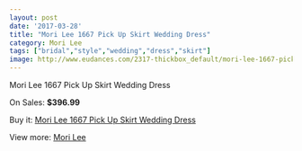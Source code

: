 ```yaml
---
layout: post
date: '2017-03-28'
title: "Mori Lee 1667 Pick Up Skirt Wedding Dress"
category: Mori Lee
tags: ["bridal","style","wedding","dress","skirt"]
image: http://www.eudances.com/2317-thickbox_default/mori-lee-1667-pick-up-skirt-wedding-dress.jpg
---
```

Mori Lee 1667 Pick Up Skirt Wedding Dress

On Sales: **$396.99**
<a href="https://www.eudances.com/en/mori-lee/772-mori-lee-1667-pick-up-skirt-wedding-dress.html"><amp-img layout="responsive" width="600" height="600" src="//www.eudances.com/2317-thickbox_default/mori-lee-1667-pick-up-skirt-wedding-dress.jpg" alt="Mori Lee 1667 Pick Up Skirt Wedding Dress 0" /></a>
<a href="https://www.eudances.com/en/mori-lee/772-mori-lee-1667-pick-up-skirt-wedding-dress.html"><amp-img layout="responsive" width="600" height="600" src="//www.eudances.com/2319-thickbox_default/mori-lee-1667-pick-up-skirt-wedding-dress.jpg" alt="Mori Lee 1667 Pick Up Skirt Wedding Dress 1" /></a>
<a href="https://www.eudances.com/en/mori-lee/772-mori-lee-1667-pick-up-skirt-wedding-dress.html"><amp-img layout="responsive" width="600" height="600" src="//www.eudances.com/2318-thickbox_default/mori-lee-1667-pick-up-skirt-wedding-dress.jpg" alt="Mori Lee 1667 Pick Up Skirt Wedding Dress 2" /></a>

Buy it: [Mori Lee 1667 Pick Up Skirt Wedding Dress](https://www.eudances.com/en/mori-lee/772-mori-lee-1667-pick-up-skirt-wedding-dress.html "Mori Lee 1667 Pick Up Skirt Wedding Dress")

View more: [Mori Lee](https://www.eudances.com/en/9-mori-lee "Mori Lee")